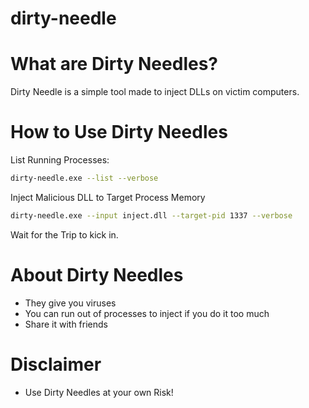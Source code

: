# dirty-needle
# What are Dirty Needles? #
Dirty Needle is a simple tool made to inject DLLs on victim computers.

# How to Use Dirty Needles #
List Running Processes:
```bash
dirty-needle.exe --list --verbose
```
Inject Malicious DLL to Target Process Memory
```bash
dirty-needle.exe --input inject.dll --target-pid 1337 --verbose
```
Wait for the Trip to kick in.

# About Dirty Needles #
- They give you viruses
- You can run out of processes to inject if you do it too much
- Share it with friends

# Disclaimer #
- Use Dirty Needles at your own Risk!
